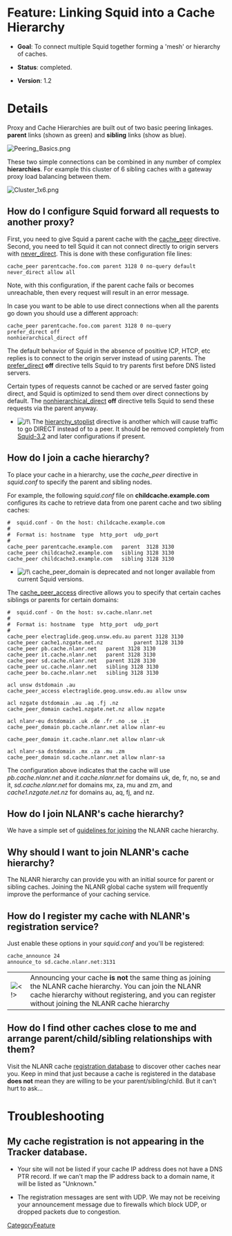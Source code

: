 # Feature: Linking Squid into a Cache Hierarchy

  - **Goal**: To connect multiple Squid together forming a 'mesh' or
    hierarchy of caches.

  - **Status**: completed.

  - **Version**: 1.2

# Details

Proxy and Cache Hierarchies are built out of two basic peering linkages.
**parent** links (shown as green) and **sibling** links (show as blue).

![Peering\_Basics.png](https://wiki.squid-cache.org/Features/CacheHierarchy?action=AttachFile&do=get&target=Peering_Basics.png)

These two simple connections can be combined in any number of complex
**hierarchies**. For example this cluster of 6 sibling caches with a
gateway proxy load balancing between them.

![Cluster\_1x6.png](https://wiki.squid-cache.org/Features/CacheHierarchy?action=AttachFile&do=get&target=Cluster_1x6.png)

## How do I configure Squid forward all requests to another proxy?

First, you need to give Squid a parent cache with the
[cache\_peer](http://www.squid-cache.org/Doc/config/cache_peer#)
directive. Second, you need to tell Squid it can not connect directly to
origin servers with
[never\_direct](http://www.squid-cache.org/Doc/config/never_direct#).
This is done with these configuration file lines:

    cache_peer parentcache.foo.com parent 3128 0 no-query default
    never_direct allow all

Note, with this configuration, if the parent cache fails or becomes
unreachable, then every request will result in an error message.

In case you want to be able to use direct connections when all the
parents go down you should use a different approach:

    cache_peer parentcache.foo.com parent 3128 0 no-query
    prefer_direct off
    nonhierarchical_direct off

The default behavior of Squid in the absence of positive ICP, HTCP, etc
replies is to connect to the origin server instead of using parents. The
[prefer\_direct](http://www.squid-cache.org/Doc/config/prefer_direct#)
**off** directive tells Squid to try parents first before DNS listed
servers.

Certain types of requests cannot be cached or are served faster going
direct, and Squid is optimized to send them over direct connections by
default. The
[nonhierarchical\_direct](http://www.squid-cache.org/Doc/config/nonhierarchical_direct#)
**off** directive tells Squid to send these requests via the parent
anyway.

  - ![/\!\\](https://wiki.squid-cache.org/wiki/squidtheme/img/alert.png)
    The
    [hierarchy\_stoplist](http://www.squid-cache.org/Doc/config/hierarchy_stoplist#)
    directive is another which will cause traffic to go DIRECT instead
    of to a peer. It should be removed completely from
    [Squid-3.2](/Releases/Squid-3.2#)
    and later configurations if present.

## How do I join a cache hierarchy?

To place your cache in a hierarchy, use the *cache\_peer* directive in
*squid.conf* to specify the parent and sibling nodes.

For example, the following *squid.conf* file on
**childcache.example.com** configures its cache to retrieve data from
one parent cache and two sibling caches:

    #  squid.conf - On the host: childcache.example.com
    #
    #  Format is: hostname  type  http_port  udp_port
    #
    cache_peer parentcache.example.com   parent  3128 3130
    cache_peer childcache2.example.com   sibling 3128 3130
    cache_peer childcache3.example.com   sibling 3128 3130

  - ![/\!\\](https://wiki.squid-cache.org/wiki/squidtheme/img/alert.png)
    cache\_peer\_domain is deprecated and not longer available from
    current Squid versions.

The
[cache\_peer\_access](http://www.squid-cache.org/Doc/config/cache_peer_access#)
directive allows you to specify that certain caches siblings or parents
for certain domains:

    #  squid.conf - On the host: sv.cache.nlanr.net
    #
    #  Format is: hostname  type  http_port  udp_port
    #
    cache_peer electraglide.geog.unsw.edu.au parent 3128 3130
    cache_peer cache1.nzgate.net.nz          parent 3128 3130
    cache_peer pb.cache.nlanr.net   parent 3128 3130
    cache_peer it.cache.nlanr.net   parent 3128 3130
    cache_peer sd.cache.nlanr.net   parent 3128 3130
    cache_peer uc.cache.nlanr.net   sibling 3128 3130
    cache_peer bo.cache.nlanr.net   sibling 3128 3130
    
    acl unsw dstdomain .au
    cache_peer_access electraglide.geog.unsw.edu.au allow unsw
    
    acl nzgate dstdomain .au .aq .fj .nz
    cache_peer_domain cache1.nzgate.net.nz allow nzgate
    
    acl nlanr-eu dstdomain .uk .de .fr .no .se .it
    cache_peer_domain pb.cache.nlanr.net allow nlanr-eu
    
    cache_peer_domain it.cache.nlanr.net allow nlanr-uk
    
    acl nlanr-sa dstdomain .mx .za .mu .zm
    cache_peer_domain sd.cache.nlanr.net allow nlanr-sa

The configuration above indicates that the cache will use
*pb.cache.nlanr.net* and *it.cache.nlanr.net* for domains uk, de, fr,
no, se and it, *sd.cache.nlanr.net* for domains mx, za, mu and zm, and
*cache1.nzgate.net.nz* for domains au, aq, fj, and nz.

## How do I join NLANR's cache hierarchy?

We have a simple set of [guidelines for
joining](http://www.ircache.net/Cache/joining.html) the NLANR cache
hierarchy.

## Why should I want to join NLANR's cache hierarchy?

The NLANR hierarchy can provide you with an initial source for parent or
sibling caches. Joining the NLANR global cache system will frequently
improve the performance of your caching service.

## How do I register my cache with NLANR's registration service?

Just enable these options in your *squid.conf* and you'll be registered:

    cache_announce 24
    announce_to sd.cache.nlanr.net:3131

|                                                                           |                                                                                                                                                                                                                  |
| ------------------------------------------------------------------------- | ---------------------------------------------------------------------------------------------------------------------------------------------------------------------------------------------------------------- |
| ![\<\!\>](https://wiki.squid-cache.org/wiki/squidtheme/img/attention.png) | Announcing your cache **is not** the same thing as joining the NLANR cache hierarchy. You can join the NLANR cache hierarchy without registering, and you can register without joining the NLANR cache hierarchy |

## How do I find other caches close to me and arrange parent/child/sibling relationships with them?

Visit the NLANR cache [registration
database](http://www.ircache.net/Cache/Tracker/) to discover other
caches near you. Keep in mind that just because a cache is registered in
the database **does not** mean they are willing to be your
parent/sibling/child. But it can't hurt to ask...

# Troubleshooting

## My cache registration is not appearing in the Tracker database.

  - Your site will not be listed if your cache IP address does not have
    a DNS PTR record. If we can't map the IP address back to a domain
    name, it will be listed as "Unknown."

  - The registration messages are sent with UDP. We may not be receiving
    your announcement message due to firewalls which block UDP, or
    dropped packets due to congestion.

[CategoryFeature](/CategoryFeature#)
